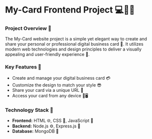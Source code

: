 # My-Card Frontend Project 💻📱✨

### Project Overview 🎉

The My-Card website project is a simple yet elegant way to create and share your personal or professional digital business card 📇. It utilizes modern web technologies and design principles to deliver a visually appealing and user-friendly experience 🎨.

### Key Features 🚀

* Create and manage your digital business card 💳
* Customize the design to match your style 😎
* Share your card via a unique URL 🔗
* Access your card from any device 📱🖥️

### Technology Stack 💪

* **Frontend:** HTML 🌐, CSS 🎨, JavaScript 🧠
* **Backend:** Node.js ⚙️, Express.js 🚀
* **Database:** MongoDB 💾
